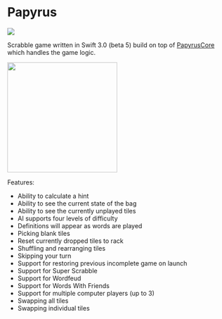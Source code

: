 # Papyrus

![](https://reposs.herokuapp.com/?path=ChrisAU/Papyrus&style=flat)

Scrabble game written in Swift 3.0 (beta 5) build on top of [PapyrusCore](https://github.com/ChrisAU/PapyrusCore) which handles the game logic.

<img src="https://raw.githubusercontent.com/ChrisAU/Papyrus/master/Papyrus/Screenshots/1.png?raw=true" width="250">

Features:
- Ability to calculate a hint
- Ability to see the current state of the bag
- Ability to see the currently unplayed tiles
- AI supports four levels of difficulty
- Definitions will appear as words are played
- Picking blank tiles
- Reset currently dropped tiles to rack
- Shuffling and rearranging tiles
- Skipping your turn
- Support for restoring previous incomplete game on launch
- Support for Super Scrabble
- Support for Wordfeud
- Support for Words With Friends
- Support for multiple computer players (up to 3)
- Swapping all tiles
- Swapping individual tiles
